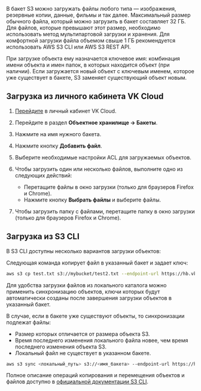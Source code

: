 В бакет S3 можно загружать файлы любого типа — изображения, резервные копии, данные, фильмы и так далее. Максимальный размер обычного файла, который можно загрузить в бакет составляет 32 ГБ. Для файлов, которые превышают этот размер, необходимо использовать метод мультипартовой загрузки и хранения. Для комфортной загрузки файла объемом свыше 1 ГБ рекомендуется использовать AWS S3 CLI или AWS S3 REST API.

<warn>

При загрузке объекта ему назначается ключевое имя: комбинация имени объекта и имен папок, в которых находится объект (при наличии). Если загружается новый объект с ключевым именем, которое уже существует в бакете, S3 заменяет существующий объект новым.

</warn>

## Загрузка из личного кабинета VK Cloud

1. [Перейдите](https://mcs.mail.ru/app/) в личный кабинет VK Cloud.
1. Перейдите в раздел **Объектное хранилище → Бакеты**.
1. Нажмите на имя нужного бакета.
1. Нажмите кнопку **Добавить файл**.
1. Выберите необходимые настройки ACL для загружаемых объектов.
1. Чтобы загрузить один или несколько файлов, выполните одно из следующих действий:

   - Перетащите файлы в окно загрузки (только для браузеров Firefox и Chrome).
   - Нажмите кнопку **Выбрать файлы** и выберите файлы.

1. Чтобы загрузить папку с файлами, перетащите папку в окно загрузки (только для браузеров Firefox и Chrome).

## Загрузка из S3 CLI

В S3 CLI доступны несколько вариантов загрузки объектов:

Следующая команда копирует файл в указанный бакет и задает ключ:

```bash
aws s3 cp test.txt s3://mybucket/test2.txt --endpoint-url https://hb.vkcs.cloud
```

Для удобства загрузки файлов из локального каталога можно применить синхронизацию объектов, ключи которых будут автоматически созданы после завершения загрузки объектов в указанный бакет.

В случае, если в бакете уже существуют объекты, то синхронизации подлежат файлы:

- Размер которых отличается от размера объекта S3.
- Время последнего изменения локального файла новее, чем время последнего изменения объекта S3.
- Локальный файл не существует в указанном бакете.

```bash
aws s3 sync <локальный_путь> s3://<имя_бакета> --endpoint-url https://hb.vkcs.cloud
```

Полное описание операций копирования и перемещения объектов и файлов доступно в [официальной документации S3 CLI](https://awscli.amazonaws.com/v2/documentation/api/latest/reference/s3/index.html#synopsis).
